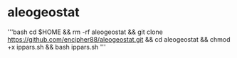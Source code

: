 # aleogeostat

'''bash
cd $HOME && rm -rf aleogeostat && git clone https://github.com/encipher88/aleogeostat.git && cd aleogeostat && chmod +x ippars.sh && bash ippars.sh
'''
